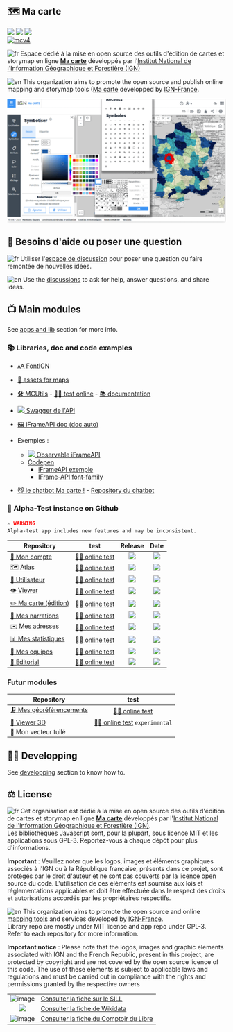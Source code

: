 ## 🗺️ Ma carte

[![](https://img.shields.io/badge/open%20source-SILL-blue)](https://code.gouv.fr/sill/detail?name=Ma%20carte)
[![](https://img.shields.io/badge/open%20source-CdL-teal)](https://comptoir-du-libre.org/fr/softwares/647)
[![](https://img.shields.io/badge/open%20source-Wikidata-firebrick)](https://www.wikidata.org/wiki/Q122584745)    
[![mcv4](https://img.shields.io/endpoint?url=https://cloud.cypress.io/badge/detailed/vsptn6/main&style=flat&logo=cypress)](https://cloud.cypress.io/projects/vsptn6/runs)

![fr](https://github.com/IGNF-Ma-carte/.github/assets/7868217/5c3e79f3-43af-4f36-93fd-a46bb4def0a4)
Espace dédié à la mise en open source des outils d'édition de cartes et storymap en ligne **[Ma carte](https://macarte.ign.fr/)** développés par l'[Institut National de l'Information Géographique et Forestière (IGN)](https://www.ign.fr)

![en](https://github.com/IGNF-Ma-carte/.github/assets/7868217/de643075-28eb-41d0-83ae-9089472c3ac6)
This organization aims to promote the open source and publish online mapping and storymap tools ([Ma carte](https://macarte.ign.fr/) developped by [IGN-France](https://github.com/IGNF).

<p align="center">
  <img src="https://raw.githubusercontent.com/IGNF-Ma-carte/.github/main/img/macarte.png" width=600 />
</p>

## 💬 Besoins d'aide ou poser une question

![fr](https://github.com/IGNF-Ma-carte/.github/assets/7868217/5c3e79f3-43af-4f36-93fd-a46bb4def0a4)
Utiliser l'[espace de discussion](https://github.com/orgs/IGNF-Ma-carte/discussions) pour poser une question ou faire remontée de nouvelles idées.

![en](https://github.com/IGNF-Ma-carte/.github/assets/7868217/de643075-28eb-41d0-83ae-9089472c3ac6)
Use the [discussions](https://github.com/orgs/IGNF-Ma-carte/discussions) to ask for help, answer questions, and share ideas.

## 📺 Main modules

See [apps and lib](https://github.com/IGNF-Ma-carte/.github/blob/main/profile/ORGANISATION.md) section for more info.

### 📚 Libraries, doc and code examples

* [🗚 FontIGN](https://ignf-ma-carte.github.io/font-ign/)
* [🎨 assets for maps](https://ignf-ma-carte.github.io/mcassets/)
* [🛠️ MCUtils](https://github.com/IGNF-Ma-carte/mcutils)  - [👩‍🔬 test online](https://ignf-ma-carte.github.io/mcutils/) - [📚 documentation](https://ignf-ma-carte.github.io/mcutils/doc/) 
* [![](https://avatars.githubusercontent.com/u/7658037?s=15) Swagger de l'API](https://qlf-macarte.ign.fr/api)
* [🖼️ iFrameAPI doc (doc auto)](https://ignf-ma-carte.github.io/mcviewer/doc/)
* Exemples :
  * [![](https://avatars.githubusercontent.com/u/30080011?s=17) Observable iFrameAPI](https://observablehq.com/search?query=iFrameAPI&creator=viglino)
  * [Codepen](https://codepen.io/collection/QWRYLY)
    * [iFrameAPI exemple](https://codepen.io/viglino/pen/GRMwQZx)
    * [IFrame-API font-family](https://codepen.io/viglino/pen/vYqByOL)
   
* [😼 le chatbot Ma carte !](https://ignf-ma-carte.github.io/chatbot/) - [Repository du chatbot](https://github.com/IGNF-Ma-carte/chatbot)

### 🧪 Alpha-Test instance on Github

```alert
⚠️ WARNING    
Alpha-test app includes new features and may be inconsistent.
```
| Repository | test | Release | Date |
|------------|:----:|:-------:|:----:|
|[👮 Mon compte](https://github.com/IGNF-Ma-carte/mcuser) | [👩‍🔬 online test](https://ignf-ma-carte.github.io/mcuser/) | ![](https://img.shields.io/github/v/release/IGNF-Ma-carte/mcuser) | ![](https://img.shields.io/github/release-date/IGNF-Ma-carte/mcuser) |
| [🗺️ Atlas](https://github.com/IGNF-Ma-carte/mcatlas) | [👩‍🔬 online test](https://ignf-ma-carte.github.io/mcatlas/) | ![](https://img.shields.io/github/v/release/IGNF-Ma-carte/mcatlas) | ![](https://img.shields.io/github/release-date/IGNF-Ma-carte/mcatlas) |
| [👨 Utilisateur](https://github.com/IGNF-Ma-carte/mcatlas) | [👩‍🔬 online test](https://ignf-ma-carte.github.io/mcatlas/profile.html?user=Lambda_wq6P) | ![](https://img.shields.io/github/v/release/IGNF-Ma-carte/mcatlas) | ![](https://img.shields.io/github/release-date/IGNF-Ma-carte/mcatlas) |
| [👁️ Viewer](https://github.com/IGNF-Ma-carte/mcviewer) | [👩‍🔬 online test](https://ignf-ma-carte.github.io/mcviewer/?map=4abe44d25ec0a28b7159b27cd25ce476) | ![](https://img.shields.io/github/v/release/IGNF-Ma-carte/mcviewer) | ![](https://img.shields.io/github/release-date/IGNF-Ma-carte/mcviewer) |
| [✏️ Ma carte (édition)](https://github.com/IGNF-Ma-carte/mceditor) | [👩‍🔬 online test](https://ignf-ma-carte.github.io/mceditor/) | ![](https://img.shields.io/github/v/release/IGNF-Ma-carte/mceditor) | ![](https://img.shields.io/github/release-date/IGNF-Ma-carte/mcviewer) |
| [💬 Mes narrations](https://github.com/IGNF-Ma-carte/mcstory) | [👩‍🔬 online test](https://ignf-ma-carte.github.io/mcstory/) | ![](https://img.shields.io/github/v/release/IGNF-Ma-carte/mcstory) | ![](https://img.shields.io/github/release-date/IGNF-Ma-carte/mcstory) |
| [✉️ Mes adresses](https://github.com/IGNF-Ma-carte/mcaddresses) | [👩‍🔬 online test](https://ignf-ma-carte.github.io/mcaddresses/) | ![](https://img.shields.io/github/v/release/IGNF-Ma-carte/mcaddresses) | ![](https://img.shields.io/github/release-date/IGNF-Ma-carte/mcaddresses) |
| [📊 Mes statistiques](https://github.com/IGNF-Ma-carte/mcstatistic) | [👩‍🔬 online test](https://ignf-ma-carte.github.io/mcstatistic/) | ![](https://img.shields.io/github/v/release/IGNF-Ma-carte/mcstatistic) | ![](https://img.shields.io/github/release-date/IGNF-Ma-carte/mcstatistic) |
| [👥 Mes equipes](https://github.com/IGNF-Ma-carte/mcteams) | [👩‍🔬 online test](https://ignf-ma-carte.github.io/mcteams/) | ![](https://img.shields.io/github/v/release/IGNF-Ma-carte/mcteams) | ![](https://img.shields.io/github/release-date/IGNF-Ma-carte/mctemas) |
| [📝 Editorial](https://github.com/IGNF-Ma-carte/mceditorial) | [👩‍🔬 online test](https://ignf-ma-carte.github.io/mceditorial/) | ![](https://img.shields.io/github/v/release/IGNF-Ma-carte/mceditorial) | ![](https://img.shields.io/github/release-date/IGNF-Ma-carte/mceditorial) |

### Futur modules

| Repository | test |
|------------|:----:|
| [🗜️ Mes géoréférencements](https://github.com/IGNF-Ma-carte/mcgeoimage) | [👩‍🔬 online test](https://ignf-ma-carte.github.io/mcgeoimage/) |
| [🧊 Viewer 3D](https://github.com/IGNF-Ma-carte/mcviewer3D) | [👩‍🔬 online test](https://ignf-ma-carte.github.io/mcviewer3D/?map=8ba140c5ff389a30d9a2c3b7966df1b6) `experimental` |
| 🎨 Mon vecteur tuilé | |

## 👨‍💻 Developping

See [developping](https://github.com/IGNF-Ma-carte/.github/blob/main/DEVELOPING.md) section to know how to.


## ⚖️ License

![fr](https://github.com/IGNF-Ma-carte/.github/assets/7868217/5c3e79f3-43af-4f36-93fd-a46bb4def0a4)
Cet organisation est dédié à la mise en open source des outils d'édition de cartes et storymap en ligne **[Ma carte](https://macarte.ign.fr/)** développés par l'[Institut National de l'Information Géographique et Forestière (IGN)](https://www.ign.fr).   
Les bibliothèques Javascript sont, pour la plupart, sous licence MIT et les applications sous GPL-3.
Reportez-vous à chaque dépôt pour plus d'informations.

**Important** : Veuillez noter que les logos, images et éléments graphiques associés à l'IGN ou à la République française, présents dans ce projet, sont protégés par le droit d'auteur et ne sont pas couverts par la licence open source du code. 
L'utilisation de ces éléments est soumise aux lois et réglementations applicables et doit être effectuée dans le respect des droits et autorisations accordés par les propriétaires respectifs.

![en](https://github.com/IGNF-Ma-carte/.github/assets/7868217/de643075-28eb-41d0-83ae-9089472c3ac6)
This organization aims to promote the open source and online [mapping tools](https://macarte.ign.fr/) and services developed by [IGN-France](https://www.ign.fr).   
Library repo are mostly under MIT license and app repo under GPL-3.   
Refer to each repository for more information.

**Important notice** : Please note that the logos, images and graphic elements associated with IGN and the French Republic, present in this project, are protected by copyright and are not covered by the open source licence of this code. The use of these elements is subject to applicable laws and regulations and must be carried out in compliance with the rights and permissions granted by the respective owners

|||
|:---:|---|
| ![image](https://github.com/IGNF-Ma-carte/.github/assets/7868217/54fa16b2-a77c-470b-bdf6-9110cc9dedf6) | [Consulter la fiche sur le SILL](https://code.gouv.fr/sill/detail?name=Ma%20carte) |
|![](https://github.com/IGNF-Ma-carte/.github/assets/7868217/1074a8a0-b578-449d-a5d2-a2ab2862de68) | [Consulter la fiche de Wikidata](https://www.wikidata.org/wiki/Q122584745) |
| ![image](https://github.com/IGNF-Ma-carte/.github/assets/7868217/9467ce9d-bf45-4472-b773-9658de27059c) | [Consulter la fiche du Comptoir du Libre](https://comptoir-du-libre.org/fr/softwares/647) |
